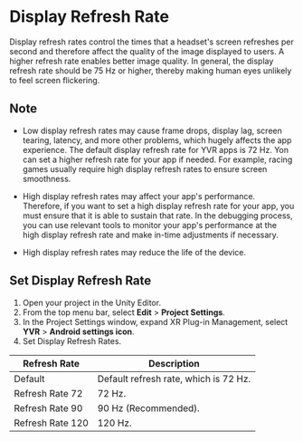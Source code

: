 # Display Refresh Rate

Display refresh rates control the times that a headset's screen refreshes per second and therefore affect the quality of the image displayed to users. A higher refresh rate enables better image quality. In general, the display refresh rate should be 75 Hz or higher, thereby making human eyes unlikely to feel screen flickering.


## Note

- Low display refresh rates may cause frame drops, display lag, screen tearing, latency, and more other problems, which hugely affects the app experience. The default display refresh rate for YVR apps is 72 Hz. Yon can set a higher refresh rate for your app if needed. For example, racing games usually require high display refresh rates to ensure screen smoothness.

- High display refresh rates may affect your app's performance. Therefore, if you want to set a high display refresh rate for your app, you must ensure that it is able to sustain that rate. In the debugging process, you can use relevant tools to monitor your app's performance at the high display refresh rate and make in-time adjustments if necessary.

- High display refresh rates may reduce the life of the device.


## Set Display Refresh Rate

1. Open your project in the Unity Editor.
2. From the top menu bar, select **Edit** > **Project Settings**.
3. In the Project Settings window, expand XR Plug-in Management, select **YVR** > **Android settings icon**.
4. Set Display Refresh Rates.

| **Refresh Rate** | **Description** |
| ---------------- | --------------- | 
| Default | Default refresh rate, which is 72 Hz. |
| Refresh Rate 72 | 72 Hz. |
| Refresh Rate 90 | 90 Hz (Recommended). |
| Refresh Rate 120 | 120 Hz. |
